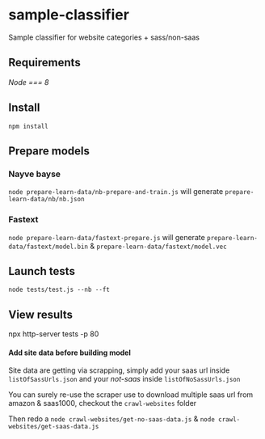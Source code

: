 # sample-classifier

Sample classifier for website categories + sass/non-saas

## Requirements

_Node === 8_

## Install

`npm install`

## Prepare models

### Nayve bayse

`node prepare-learn-data/nb-prepare-and-train.js` will generate `prepare-learn-data/nb/nb.json`

### Fastext

`node prepare-learn-data/fastext-prepare.js` will generate `prepare-learn-data/fastext/model.bin` & `prepare-learn-data/fastext/model.vec`

## Launch tests

`node tests/test.js --nb --ft`

## View results

npx http-server tests -p 80

#### Add site data before building model

Site data are getting via scrapping, simply add your saas url inside `listOfSassUrls.json` and your _not-saas_ inside `listOfNoSassUrls.json`

You can surely re-use the scraper use to download multiple saas url from amazon & saas1000, checkout the `crawl-websites` folder

Then redo a `node crawl-websites/get-no-saas-data.js` & `node crawl-websites/get-saas-data.js`
